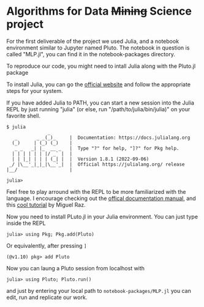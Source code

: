 # Algorithms for Data ~~Mining~~ Science project
For the first deliverable of the project we used Julia, and a notebook environment similar to Jupyter named Pluto. The notebook in question is called "MLP.jl", you can find it in the notebook-packages directory.

To reproduce our code, you might need to intall Julia along with the Pluto.jl package

To install Julia, you can go the [official website](https://julialang.org/downloads/) and follow the appropriate steps for your system. 

If you have added Julia to PATH, you can start a new session into the Julia REPL by just running "julia" (or else, run "/path/to/julia/bin/julia)" on your favorite shell.
```
$ julia
               _
   _       _ _(_)_     |  Documentation: https://docs.julialang.org
  (_)     | (_) (_)    |
   _ _   _| |_  __ _   |  Type "?" for help, "]?" for Pkg help.
  | | | | | | |/ _` |  |
  | | |_| | | | (_| |  |  Version 1.8.1 (2022-09-06)
 _/ |\__'_|_|_|\__'_|  |  Official https://julialang.org/ release
|__/                   |

julia>
```
Feel free to play arround with the REPL to be more familiarized with the language. I encourage checking out the [offical documentation manual](https://docs.julialang.org/en/v1/manual/getting-started/), and this [cool tutorial](https://youtu.be/EkgCENBFrAY?si=DTJ3SP1Shm0wYKTk) by Miguel Raz.

Now you need to install PLuto.jl in your Julia environment. You can just type inside the REPL
```
julia> using Pkg; Pkg.add(Pluto)
```
Or equivalently, after pressing ``]``
```
(@v1.10) pkg> add Pluto
```

Now you can laung a Pluto session from localhost with
```
julia> using Pluto; Pluto.run()
```
and just by entering your local path to ``notebook-packages/MLP.jl`` you can edit, run and replicate our work.